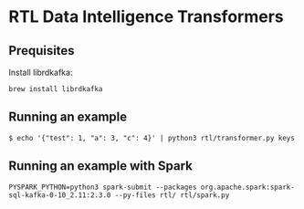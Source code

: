 # RTL Data Intelligence Transformers

## Prequisites
Install librdkafka:
```
brew install librdkafka
```

## Running an example
```
$ echo '{"test": 1, "a": 3, "c": 4}' | python3 rtl/transformer.py keys
```

## Running an example with Spark
```
PYSPARK_PYTHON=python3 spark-submit --packages org.apache.spark:spark-sql-kafka-0-10_2.11:2.3.0 --py-files rtl/ rtl/spark.py
```
